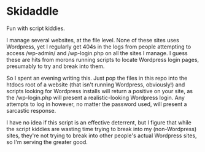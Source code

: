 Skidaddle
=========

Fun with script kiddies.

I manage several websites, at the file level. None of these sites uses Wordpress, yet
I regularly get 404s in the logs from people attempting to access /wp-admin/ and
/wp-login.php on all the sites I manage. I guess these are hits from morons running
scripts to locate Wordpress login pages, presumably to try and break into them.

So I spent an evening writing this. Just pop the files in this repo into the htdocs
root of a website (that isn't running Wordpress, obviously!) and scripts looking for
Wordpress installs will return a positive on your site, as the /wp-login.php will
present a realistic-looking Wordpress login. Any attempts to log in however, no
matter the password used, will present a sarcastic response.

I have no idea if this script is an effective deterrent, but I figure that while
the script kiddies are wasting time trying to break into my (non-Wordpress) sites,
they're not trying to break into other people's actual Wordpress sites, so I'm
serving the greater good.


